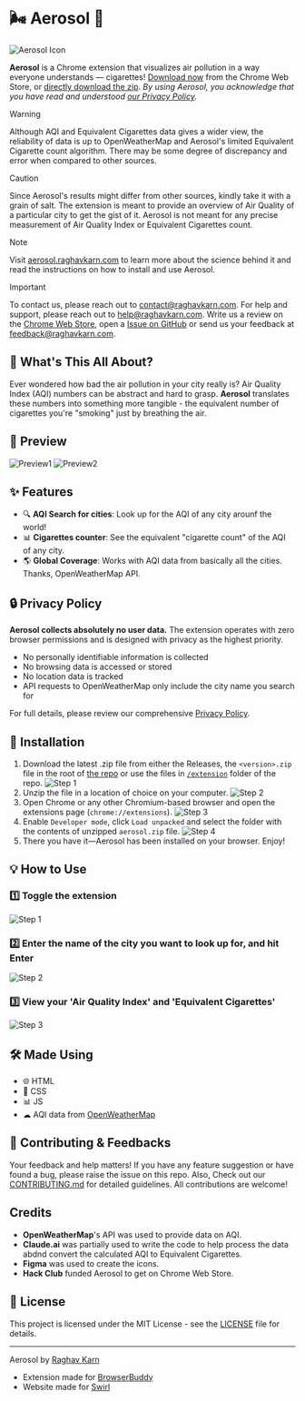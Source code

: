 # 🌬️ Aerosol 🚬

![Aerosol Icon](extension/icon128.png)

**Aerosol** is a Chrome extension that visualizes air pollution in a way everyone understands ― cigarettes! [Download now](https://chromewebstore.google.com/detail/jkkedagbmggnopjjjjodahkbpmolidje?utm_source=item-share-cb) from the Chrome Web Store, or [directly download the zip](https://github.com/raghav-karn/aerosol/releases/latest/download/aerosol.zip). *By using Aerosol, you acknowledge that you have read and understood [our Privacy Policy](https://aerosol.raghavkarn.com/privacy-policy).*

> [!WARNING]
> Although AQI and Equivalent Cigarettes data gives a wider view, the reliability of data is up to OpenWeatherMap and Aerosol's limited Equivalent Cigarette count algorithm. There may be some degree of discrepancy and error when compared to other sources.

>[!CAUTION]
> Since Aerosol's results might differ from other sources, kindly take it with a grain of salt. The extension is meant to provide an overview of Air Quality of a particular city to get the gist of it. Aerosol is not meant for any precise measurement of Air Quality Index or Equivalent Cigarettes count.

> [!NOTE]
> Visit [aerosol.raghavkarn.com](https://aerosol.raghavkarn.com) to learn more about the science behind it and read the instructions on how to install and use Aerosol.

> [!IMPORTANT]
> To contact us, please reach out to [contact@raghavkarn.com](mailto:contact@raghavkarn.com). For help and support, please reach out to [help@raghavkarn.com](mailto:help@raghavkarn.com). Write us a review on the [Chrome Web Store](https://chromewebstore.google.com/detail/aerosol/jkkedagbmggnopjjjjodahkbpmolidje/reviews), open a [Issue on GitHub](https://github.com/raghav-karn/aerosol/issues) or send us your feedback at [feedback@raghavkarn.com](mailto:feedback@raghavkarn.com).

## 🤔 What's This All About?

Ever wondered how bad the air pollution in your city really is? Air Quality Index (AQI) numbers can be abstract and hard to grasp. **Aerosol** translates these numbers into something more tangible - the equivalent number of cigarettes you're "smoking" just by breathing the air.

## 📸 Preview
![Preview1](images/preview1.png)
![Preview2](images/preview2.png)

## ✨ Features

- 🔍 **AQI Search for cities**: Look up for the AQI of any city arounf the world!
- 📊 **Cigarettes counter**: See the equivalent "cigarette count" of the AQI of any city.
- 🌎 **Global Coverage**: Works with AQI data from basically all the cities. Thanks, OpenWeatherMap API.

## 🔒 Privacy Policy

**Aerosol collects absolutely no user data.** The extension operates with zero browser permissions and is designed with privacy as the highest priority.

- No personally identifiable information is collected
- No browsing data is accessed or stored
- No location data is tracked
- API requests to OpenWeatherMap only include the city name you search for

For full details, please review our comprehensive [Privacy Policy](https://aerosol.raghavkarn.com/privacy-policy).

## 🚀 Installation

1. Download the latest .zip file from either the Releases, the `<version>.zip` file in the root of [the repo](https://github.com/raghav-karn/aerosol) or use the files in [`/extension`](https://github.com/raghav-karn/aerosol/tree/main/extension) folder of the repo.
![Step 1](images/dwd1.png)
2. Unzip the file in a location of choice on your computer.
![Step 2](images/dwd2.png)
3. Open Chrome or any other Chromium-based browser and open the extensions page (`chrome://extensions`).
![Step 3](images/dwd3.png)
4. Enable `Developer mode`, click `Load unpacked` and select the folder with the contents of unzipped `aerosol.zip` file.
![Step 4](images/dwd4.png)
5. There you have it—Aerosol has been installed on your browser. Enjoy!

## 💡 How to Use

### 1️⃣ Toggle the extension
![Step 1](images/step1.png)

### 2️⃣ Enter the name of the city you want to look up for, and hit Enter
![Step 2](images/step2.png)

### 3️⃣ View your 'Air Quality Index' and 'Equivalent Cigarettes'
![Step 3](images/step3.png)

## 🛠️ Made Using

- 🌐 HTML
- 🎨 CSS
- 📊 JS
- ☁  AQI data from [OpenWeatherMap](https://openweathermap.org)

## 🤝 Contributing & Feedbacks
Your feedback and help matters! If you have any feature suggestion or have found a bug, please raise the issue on this repo. Also, Check out our [CONTRIBUTING.md](https://github.com/raghav-karn/.github/blob/main/CONTRIBUTING.md) for detailed guidelines. All contributions are welcome!

## Credits

- **OpenWeatherMap**'s API was used to provide data on AQI.
- **Claude.ai** was partially used to write the code to help process the data abdnd convert the calculated AQI to Equivalent Cigarettes.
- **Figma** was used to create the icons.
- **Hack Club** funded Aerosol to get on Chrome Web Store.

## 📝 License

This project is licensed under the MIT License - see the [LICENSE](LICENSE) file for details.

---
Aerosol by [Raghav Karn](https://github.com/raghav-karn)
- Extension made for [BrowserBuddy](https://browserbuddy.hackclub.com)
- Website made for [Swirl](https://swirl.hackclub.com)